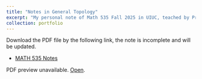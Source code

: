 ```yaml
---
title: "Notes in General Topology"
excerpt: "My personal note of Math 535 Fall 2025 in UIUC, teached by Prof. Yi Wang."
collection: portfolio
---
```


Download the PDF file by the following link, the note is incomplete and will be updated. 
- [MATH 535 Notes](/files/MATH_535.pdf)

<object data="{{ 'files/MATH_535.pdf' | relative_url }}" type="application/pdf" width="100%" height="100%">
  <p>PDF preview unavailable. <a href="{{ 'files/MATH_535.pdf' | relative_url }}">Open</a>.</p>
</object>
